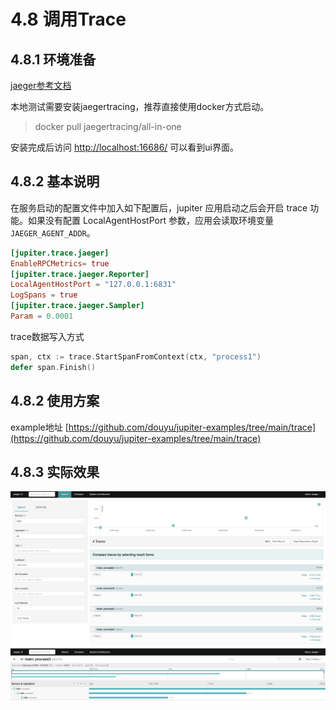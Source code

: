 # 4.8 调用Trace

## 4.8.1 环境准备

[jaeger参考文档](https://www.jaegertracing.io/docs/1.21/getting-started/)

本地测试需要安装jaegertracing，推荐直接使用docker方式启动。

> docker pull jaegertracing/all-in-one

安装完成后访问 [http://localhost:16686/](http://localhost:16686/) 可以看到ui界面。

## 4.8.2 基本说明

在服务启动的配置文件中加入如下配置后，jupiter 应用启动之后会开启 trace 功能。如果没有配置 LocalAgentHostPort 参数，应用会读取环境变量`JAEGER_AGENT_ADDR`。

```toml
[jupiter.trace.jaeger]
EnableRPCMetrics= true
[jupiter.trace.jaeger.Reporter]
LocalAgentHostPort = "127.0.0.1:6831"
LogSpans = true
[jupiter.trace.jaeger.Sampler]
Param = 0.0001
```

trace数据写入方式

```go
span, ctx := trace.StartSpanFromContext(ctx, "process1")
defer span.Finish()
```

## 4.8.2 使用方案

example地址 [https://github.com/douyu/jupiter-examples/tree/main/trace](https://github.com/douyu/jupiter-examples/tree/main/trace)

## 4.8.3 实际效果

![trace](../static/jupiter/trace2.1.png)
![trace](../static/jupiter/trace2.2.png)
